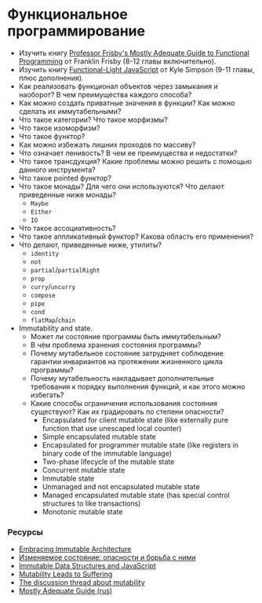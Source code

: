# Функциональное программирование

* Изучить книгу [Professor Frisby's Mostly Adequate Guide to Functional Programming](https://github.com/MostlyAdequate/mostly-adequate-guide) от Franklin Frisby (8-12 главы включительно).
* Изучить книгу [Functional-Light JavaScript](https://github.com/getify/Functional-Light-JS) от Kyle Simpson (9-11 главы, плюс дополнения).
* Как реализовать функционал объектов через замыкания и наоборот? В чем преимущества каждого способа?
* Как можно создать приватные значения в функции? Как можно сделать их иммутабельными?
* Что такое категории? Что такое морфизмы?
* Что такое изоморфизм?
* Что такое функтор?
* Как можно избежать лишних проходов по массиву?
* Что означает ленивость? В чем ее преимущества и недостатки?
* Что такое трансдукция? Какие проблемы можно решить с помощью данного инструмента?
* Что такое pointed функтор?
* Что такое монады? Для чего они используются? Что делают приведенные ниже монады?
  * `Maybe`
  * `Either`
  * `IO`
* Что такое ассоциативность?
* Что такое аппликативный функтор? Какова область его применения?
* Что делают, приведенные ниже, утилиты?
  * `identity`
  * `not`
  * `partial`/`partialRight`
  * `prop`
  * `curry`/`uncurry`
  * `compose`
  * `pipe`
  * `cond`
  * `flatMap`/`chain`
* Immutability and state.
  * Может ли состояние программы быть иммутабельным?
  * В чём проблема хранения состояния программы?
  * Почему мутабельное состояние затрудняет соблюдение гарантии инвариантов на протяжении жизненного цикла программы?
  * Почему мутабельность накладывает дополнительные требования к порядку выполнения функций, и как этого можно избегать?
  * Какие способы ограничения использования состояния существуют? Как их градировать по степени опасности?
    * Encapsulated for client mutable state (like externally pure function that use unescaped local counter)
    * Simple encapsulated mutable state
    * Encapsulated for programmer mutable state (like registers in binary code of the immutable language)
    * Two-phase lifecycle of the mutable state
    * Concurrent mutable state
    * Immutable state
    * Unmanaged and not encapsulated mutable state
    * Managed encapsulated mutable state (has special control structures to like transactions)
    * Monotonic mutable state

### Ресурсы
* [Embracing Immutable Architecture](https://medium.com/react-weekly/embracing-immutable-architecture-dc04e3f08543)
* [Изменяемое состояние: опасности и борьба с ними](http://fprog.ru/2009/issue1/eugene-kirpichov-fighting-mutable-state/)
* [Immutable Data Structures and JavaScript](https://jlongster.com/Using-Immutable-Data-Structures-in-JavaScript#Immutable.js)
* [Mutability Leads to Suffering](https://hackernoon.com/mutability-leads-to-suffering-23671a0def6a)
* [The discussion thread about mutability](http://lambda-the-ultimate.org/node/724#comment-6580)
* [Mostly Adequate Guide (rus)](https://github.com/MostlyAdequate/mostly-adequate-guide-ru)